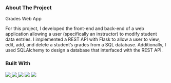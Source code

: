 ### About The Project

Grades Web App

For this project, I developed the front-end and back-end of a web application allowing a user (specifically an instructor) to modify student data entries. I implemented a REST API with Flask to allow a user to view, edit, add, and delete a student’s grades from a SQL database.
Additionally, I used SQLAlchemy to design a database that interfaced with the REST API.


### Built With

<div display="flex">
  <a href="https://python.org">
    <img src="https://img.shields.io/badge/python-3670A0?style=for-the-badge&logo=python&logoColor=ffdd54"/>
  </a>
  <a href="https://flask.palletsprojects.com/en/3.0.x/">
    <img src="https://img.shields.io/badge/flask-%23000.svg?style=for-the-badge&logo=flask&logoColor=white"/>
  </a>
  <a>
    <img src="https://img.shields.io/badge/css3-%231572B6.svg?style=for-the-badge&logo=css3&logoColor=white"/>
  </a>
  <a>
    <img src="https://img.shields.io/badge/html5-%23E34F26.svg?style=for-the-badge&logo=html5&logoColor=white"/>
  </a>
  <a>
    <img src="https://img.shields.io/badge/javascript-%23323330.svg?style=for-the-badge&logo=javascript&logoColor=%23F7DF1E"/>
  </a>
</div>


